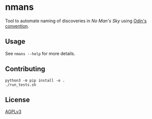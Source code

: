 # nmans

Tool to automate naming of discoveries in _No Man's Sky_ using [Odin's convention][0].

[0]: <https://www.odingaming.com/2018/01/15/no-mans-sky-naming-convention/> "No Man’s Sky Naming Convention – Odin’s Convention"

## Usage

See `nmans --help` for more details.

## Contributing

    python3 -m pip install -e .
    ./run_tests.sh

## License

[AGPLv3](LICENSE)
